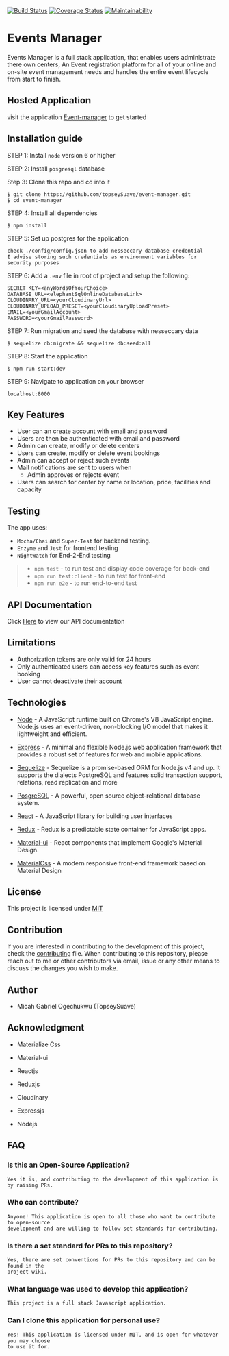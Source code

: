 
[![Build Status](https://travis-ci.org/topseySuave/event-manager.svg?branch=develop)](https://travis-ci.org/topseySuave/event-manager)
[![Coverage Status](https://coveralls.io/repos/github/topseySuave/event-manager/badge.svg?branch=develop)](https://coveralls.io/github/topseySuave/event-manager?branch=develop)
[![Maintainability](https://api.codeclimate.com/v1/badges/2219e1701e5995fa3410/maintainability)](https://codeclimate.com/github/topseySuave/event-manager/maintainability)


# Events Manager
Events Manager is a full stack application, that enables users administrate there own centers, An Event registration platform for all of your online and on-site event management needs and handles the entire event lifecycle from start to finish.

## Hosted Application
visit the application [Event-manager](https://boots-events.herokuapp.com/) to get started


## Installation guide

STEP 1: Install `node` version 6 or higher

STEP 2: Install `posgresql` database

Step 3: Clone this repo and cd into it

```
$ git clone https://github.com/topseySuave/event-manager.git
$ cd event-manager
```

STEP 4: Install all dependencies

```
$ npm install
```

STEP 5: Set up postgres for the application

```
check ./config/config.json to add nesseccary database credential
I advise storing such credentials as environment variables for security purposes

```
STEP 6: Add a `.env` file in root of project and setup the following:

```
SECRET_KEY=<anyWordsOfYourChoice>
DATABASE_URL=<elephantSqlOnlineDatabaseLink>
CLOUDINARY_URL=<yourCloudinaryUrl>
CLOUDINARY_UPLOAD_PRESET=<yourCloudinaryUploadPreset>
EMAIL=<yourGmailAccount>
PASSWORD=<yourGmailPassword>
```

STEP 7: Run migration and seed the database with nesseccary data

```
$ sequelize db:migrate && sequelize db:seed:all
```

STEP 8: Start the application

```
$ npm run start:dev
```

STEP 9: Navigate to application on your browser

```
localhost:8000
```

## Key Features

* User can an create account with email and password
* Users are then be authenticated with email and password
* Admin can create, modify or delete centers
* Users can create, modify or delete event bookings
* Admin can accept or reject such events
* Mail notifications are sent to users when
  * Admin approves or rejects event
* Users can search for center by name or location, price, facilities and capacity

## Testing
The app uses: 
* `Mocha/Chai` and `Super-Test` for backend testing.
* `Enzyme` and `Jest` for frontend testing
* `NightWatch` for End-2-End testing

> - `npm test` - to run test and display code coverage for back-end
> - `npm run test:client` - to run test for front-end
> - `npm run e2e` - to run end-to-end test


## API Documentation
Click [Here](https://boots-events.herokuapp.com/docs) to view our API documentation



## Limitations


* Authorization tokens are only valid for 24 hours
* Only authenticated users can access key features such as event booking
* User cannot deactivate their account

## Technologies
* [Node](https://www.nodejs.org) - A JavaScript runtime built on Chrome's V8 JavaScript engine. Node.js uses an event-driven, non-blocking I/O model that makes it lightweight and efficient.

* [Express](https://www.expressjs.com) - A minimal and flexible Node.js web application framework that provides a robust set of features for web and mobile applications.

* [Sequelize](http://www.docs.sequelizejs.com) - Sequelize is a promise-based ORM for Node.js v4 and up. It supports the dialects PostgreSQL and features solid transaction support, relations, read replication and more

* [PosgreSQL](https://www.postgresql.org/) - A powerful, open source object-relational database system.

* [React](https://www.reactjs.com) - A JavaScript library for building user interfaces

* [Redux](https://redux.js.org/) - Redux is a predictable state container for JavaScript apps.

* [Material-ui](https://material-ui.com) - React components that implement Google's Material Design.

* [MaterialCss](https://materialcss.com) - A modern responsive front-end framework based on Material Design

## License
This project is licensed under 
[MIT](https://github.com/topseySuave/event-manager/blob/develop/LICENSE)

## Contribution
If you are interested in contributing to the development of this project,
check the [contributing](contributing.md) file.
When contributing to this repository, please reach out to me or other contributors via email, issue or any other means to discuss the changes you wish to make.

## Author
* Micah Gabriel Ogechukwu (TopseySuave)

## Acknowledgment

* Materialize Css

* Material-ui

* Reactjs

* Reduxjs

* Cloudinary

* Expressjs

* Nodejs


## FAQ

### Is this an Open-Source Application?

```
Yes it is, and contributing to the development of this application is by raising PRs.
```

### Who can contribute?

```
Anyone! This application is open to all those who want to contribute to open-source 
development and are willing to follow set standards for contributing.
```

### Is there a set standard for PRs to this repository?

```
Yes, there are set conventions for PRs to this repository and can be found in the 
project wiki.
```

### What language was used to develop this application?

```
This project is a full stack Javascript application.
```

### Can I clone this application for personal use?

```
Yes! This application is licensed under MIT, and is open for whatever you may choose 
to use it for.
```
